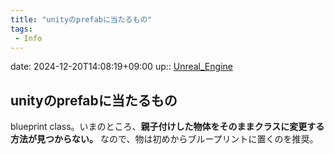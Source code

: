```yaml
---
title: "unityのprefabに当たるもの"
tags:
 - Info
---
```


date: 2024-12-20T14:08:19+09:00
up:: [Unreal_Engine](../Bar/App/Unreal_Engine.md)

## unityのprefabに当たるもの
blueprint class。いまのところ、**親子付けした物体をそのままクラスに変更する方法が見つからない。**
なので、物は初めからブループリントに置くのを推奨。